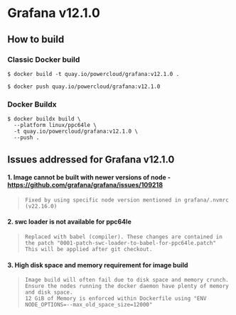 # Grafana v12.1.0

## How to build

### Classic Docker build 
```
$ docker build -t quay.io/powercloud/grafana:v12.1.0 .

$ docker push quay.io/powercloud/grafana:v12.1.0
```
### Docker Buildx
```
$ docker buildx build \
  --platform linux/ppc64le \
  -t quay.io/powercloud/grafana:v12.1.0 \
  --push .

```

## Issues addressed for Grafana v12.1.0 

#### 1. Image cannot be built with newer versions of node - https://github.com/grafana/grafana/issues/109218
>     Fixed by using specific node version mentioned in grafana/.nvmrc (v22.16.0)

#### 2. swc loader is not available for ppc64le
>     Replaced with babel (compiler). These changes are contained in the patch "0001-patch-swc-loader-to-babel-for-ppc64le.patch"
>     This will be applied after git checkout.

#### 3. High disk space and memory requirement for image build
>     Image build will often fail due to disk space and memory crunch.  
>     Ensure the nodes running the docker daemon have plenty of memory and disk space. 
>     12 GiB of Memory is enforced within Dockerfile using "ENV NODE_OPTIONS=--max_old_space_size=12000"



